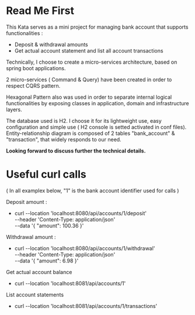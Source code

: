 # Read Me First

This Kata serves as a mini project for managing bank account that supports functionalities :
 * Deposit & withdrawal amounts
 * Get actual account statement and list all account transactions

Technically, I choose to create a micro-services architecture, based on spring boot applications.

2 micro-services ( Command & Query) have been created in order to respect CQRS pattern.

Hexagonal Pattern also was used in order to separate internal logical functionalities by exposing classes in application, domain and infrastructure layers.

The database used is H2. I choose it for its lightweight use, easy configuration and simple use ( H2 console is setted activated in conf files).
Entity-relationship diagram is composed of 2 tables "bank_account" & "transaction", that widely responds to our need.

<b>Looking forward to discuss further the technical details.</b>

# Useful curl calls

( In all examplex below, "1" is the bank account identifier used for calls )

Deposit amount : 
* curl --location 'localhost:8080/api/accounts/1/deposit' \
  --header 'Content-Type: application/json' \
  --data '{
  "amount": 100.36
  }'

Withdrawal amount : 
* curl --location 'localhost:8080/api/accounts/1/withdrawal' \
  --header 'Content-Type: application/json' \
  --data '{
  "amount": 6.98
  }'

Get actual account balance
* curl --location 'localhost:8081/api/accounts/1'

List account statements
* curl --location 'localhost:8081/api/accounts/1/transactions'
